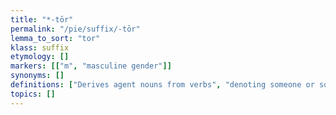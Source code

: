 ```yaml
---
title: "*-tōr"
permalink: "/pie/suffix/-tōr"
lemma_to_sort: "tor"
klass: suffix
etymology: []
markers: [["m", "masculine gender"]]
synonyms: []
definitions: ["Derives agent nouns from verbs", "denoting someone or something who has performed the verb's action."]
topics: []
---
```

